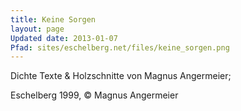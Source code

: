 ```yaml
---
title: Keine Sorgen
layout: page
Updated date: 2013-01-07
Pfad: sites/eschelberg.net/files/keine_sorgen.png
---
```


Dichte Texte & Holzschnitte von Magnus Angermeier;

Eschelberg 1999, © Magnus Angermeier
